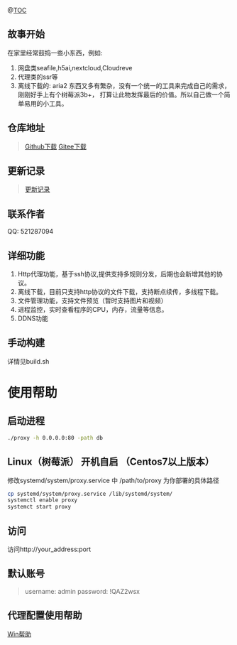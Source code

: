 @[TOC](目录)
## 故事开始
在家里经常鼓捣一些小东西，例如:
1. 网盘类seafile,h5ai,nextcloud,Cloudreve
2. 代理类的ssr等
3. 离线下载的: aria2
东西又多有繁杂，没有一个统一的工具来完成自己的需求，刚刚好手上有个树莓派3b+， 打算让此物发挥最后的价值。所以自己做一个简单易用的小工具。

## 仓库地址
> [Github下载](https://github.com/lilacsheep/HomeCenter/releases)
> [Gitee下载](https://gitee.com/Dukeshi/HomeCenter)

## 更新记录
> [更新记录](/doc/update.md)

## 联系作者
QQ: 521287094

## 详细功能
1. Http代理功能，基于ssh协议,提供支持多规则分发，后期也会新增其他的协议。
2. 离线下载，目前只支持http协议的文件下载，支持断点续传，多线程下载。
3. 文件管理功能，支持文件预览（暂时支持图片和视频）
4. 进程监控，实时查看程序的CPU，内存，流量等信息。
5. DDNS功能

## 手动构建
详情见build.sh

# 使用帮助
## 启动进程
```bash
./proxy -h 0.0.0.0:80 -path db
```
## Linux（树莓派） 开机自启 （Centos7以上版本）
修改systemd/system/proxy.service 中 /path/to/proxy 为你部署的具体路径

```bash
cp systemd/system/proxy.service /lib/systemd/system/
systemctl enable proxy
systemct start proxy
```
## 访问
访问http://your_address:port

## 默认账号
> username: admin
> password: !QAZ2wsx

## 代理配置使用帮助
[Win帮助](https://jingyan.baidu.com/article/72ee561a053a87e16138dfed.html)